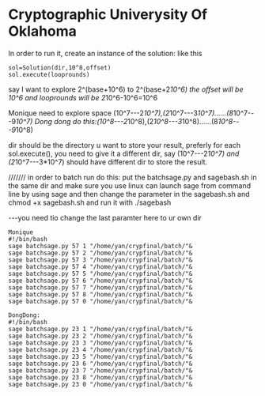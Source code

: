 # Cryptographic Univerysity Of Oklahoma 
In order to run it, create an instance of the solution:
like this 
```
sol=Solution(dir,10^8,offset)
sol.execute(looprounds)
```
say I want to explore 2^(base+10^6) to 2^(base+2*10^6)
the offset will be 10^6
and looprounds will be 2*10^6-10^6=10^6


Monique need to explore space (10^7---2*10^7),(2*10^7---3*10^7)......(8*10^7---9*10^7)
Dong dong do this:(10^8---2*10^8),(2*10^8---3*10^8)......(8*10^8---9*10^8)

dir should be the directory u want to store your result, preferly for each sol.execute(), you need to give it a different dir,
say (10^7---2*10^7) and (2*10^7---3*10^7) should have different dir to store the result.



///////
in order to batch run do this:
put the batchsage.py
and sagebash.sh in the same dir and make sure you use linux can launch sage from command line by using sage
and then change the parameter in the sagebash.sh and 
chmod +x sagebash.sh
and run it with ./sagebash

---you need tio change the last paramter here to ur own dir
```
Monique
#!/bin/bash
sage batchsage.py 57 1 "/home/yan/crypfinal/batch/"&
sage batchsage.py 57 2 "/home/yan/crypfinal/batch/"&
sage batchsage.py 57 3 "/home/yan/crypfinal/batch/"&
sage batchsage.py 57 4 "/home/yan/crypfinal/batch/"&
sage batchsage.py 57 5 "/home/yan/crypfinal/batch/"&
sage batchsage.py 57 6 "/home/yan/crypfinal/batch/"&
sage batchsage.py 57 7 "/home/yan/crypfinal/batch/"&
sage batchsage.py 57 8 "/home/yan/crypfinal/batch/"&
sage batchsage.py 57 0 "/home/yan/crypfinal/batch/"&
```

```
DongDong:
#!/bin/bash
sage batchsage.py 23 1 "/home/yan/crypfinal/batch/"&
sage batchsage.py 23 2 "/home/yan/crypfinal/batch/"&
sage batchsage.py 23 3 "/home/yan/crypfinal/batch/"&
sage batchsage.py 23 4 "/home/yan/crypfinal/batch/"&
sage batchsage.py 23 5 "/home/yan/crypfinal/batch/"&
sage batchsage.py 23 6 "/home/yan/crypfinal/batch/"&
sage batchsage.py 23 7 "/home/yan/crypfinal/batch/"&
sage batchsage.py 23 8 "/home/yan/crypfinal/batch/"&
sage batchsage.py 23 0 "/home/yan/crypfinal/batch/"&
```
